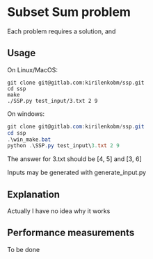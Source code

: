# Subset Sum problem

Each problem requires a solution, and 

## Usage

On Linux/MacOS:

```shell
git clone git@gitlab.com:kirilenkobm/ssp.git
cd ssp
make
./SSP.py test_input/3.txt 2 9
```

On windows:

```powershell
git clone git@gitlab.com:kirilenkobm/ssp.git
cd ssp
.\win_make.bat
python .\SSP.py test_input\3.txt 2 9
```

The answer for 3.txt should be [4, 5] and [3, 6]

Inputs may be generated with generate_input.py

## Explanation

Actually I have no idea why it works

## Performance measurements

To be done
